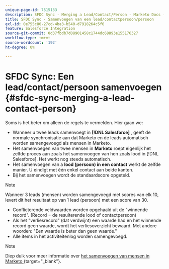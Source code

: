 ```yaml
---
unique-page-id: 7515133
description: SFDC Sync - Merging a Lead/Contact/Person - Marketo Docs - Productdocumentatie
title: SFDC Sync - Samenvoegen van een lead/contactpersoon/persoon
exl-id: 0e755c80-27cd-4ba3-b540-d7918264c5f6
feature: Salesforce Integration
source-git-commit: 0d37fbdb7d08901458c1744dc68893e155176327
workflow-type: tm+mt
source-wordcount: '192'
ht-degree: 0%

---
```


# SFDC Sync: Een lead/contact/persoon samenvoegen {#sfdc-sync-merging-a-lead-contact-person}

Soms is het beter om alleen de regels te vermelden. Hier gaan we:

* Wanneer u twee leads samenvoegt in **[!DNL Salesforce]** , geeft de normale synchronisatie aan dat Marketo en de leads automatisch worden samengevoegd als mensen in Marketo.
* Het samenvoegen van twee mensen in **Marketo** roept eigenlijk het zelfde proces aan zoals het samenvoegen van hen zoals lood in [!DNL Salesforce]. Het werkt nog steeds automatisch.
* Het samenvoegen van a **lood (persoon) in een contact** werkt de zelfde manier. U eindigt met één enkel contact aan beide kanten.
* Bij het samenvoegen wordt de standaardscore opgeteld.

>[!NOTE]
>
>Wanneer 3 leads (mensen) worden samengevoegd met scores van elk 10, levert dit het resultaat op van 1 lead (persoon) met een score van 30.

* Conflicterende veldwaarden worden opgehaald uit de &quot;winnende record&quot;. (Record = de resulterende lood of contactpersoon)
* Als het &quot;verliesrecord&quot; (dat verdwijnt) een waarde had en het winnende record geen waarde, wordt het verliesoverzicht bewaard. Met andere woorden: &quot;Een waarde is beter dan geen waarde.&quot;
* Alle items in het activiteitenlog worden samengevoegd.

>[!NOTE]
>
>Diep duik voor meer informatie over [ het samenvoegen van mensen in Marketo ](/help/marketo/product-docs/core-marketo-concepts/smart-lists-and-static-lists/managing-people-in-smart-lists/find-and-merge-duplicate-people.md){target="_blank"}.
